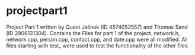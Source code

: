 # projectpart1
Project Part 1 written by Quest Jelinek (ID 4574052557) and Thomas Sand (ID 2906131304).
Contains the Files for part 1 of the project. 
network.h, network.cpp, person.cpp, contact.cpp, and date.cpp were all modified. 
All files starting with test_ were used to test the functionality of the other files. 
